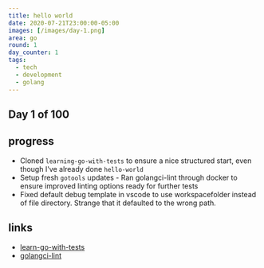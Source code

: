 ```yaml
---
title: hello world
date: 2020-07-21T23:00:00-05:00
images: [/images/day-1.png]
area: go
round: 1
day_counter: 1
tags:
  - tech
  - development
  - golang
---
```

## Day 1 of 100

## progress

* Cloned `learning-go-with-tests` to ensure a nice structured start, even though I've already done `hello-world`
* Setup fresh `gotools` updates - Ran golangci-lint through docker to ensure improved linting options ready for further tests
* Fixed default debug template in vscode to use workspacefolder instead of file directory. Strange that it defaulted to the wrong path.

## links

* [learn-go-with-tests](https://github.com/sheldonhull/learn-go-with-tests.git)
* [golangci-lint](https://golangci-lint.run/usage/linters/)
